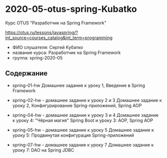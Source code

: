# 2020-05-otus-spring-Kubatko
Курс OTUS "Разработчик на Spring Framework"

https://otus.ru/lessons/javaspring/?int_source=courses_catalog&int_term=programming

* ФИО слушателя: Сергей Кубатко
* название курса: Разработчик на Spring Framework
* группа: spring-2020-05

## Содержание
* spring-01-hw
Домашнее задание к уроку 1, Введение в Spring Framework

* spring-02-hw - домашнее задание к уроку 2 и 3
Домашнее задание к уроку 2, Конфигурирование Spring-приложений, Spring AOP

* spring-04-hw - домашнее задание к уроку 3 и 4
Домашнее задание к уроку 4: "Чёрная магия" Spring Boot и уроку 3: AOP, Spring AOP

* spring-05-hw - домашнее задание к уроку 5
Домашнее задание к уроку 5: Продвинутая конфигурация Spring-приложений

* spring-07-hw - домашнее задание к уроку 7
Домашнее задание к уроку 7: DAO на Spring JDBC
